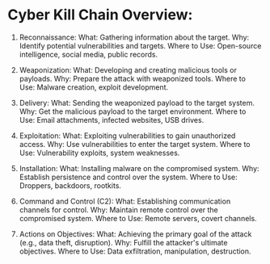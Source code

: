 # Cyber Kill Chain Overview:

1. Reconnaissance:
What: Gathering information about the target.
Why: Identify potential vulnerabilities and targets.
Where to Use: Open-source intelligence, social media, public records.

2. Weaponization:
What: Developing and creating malicious tools or payloads.
Why: Prepare the attack with weaponized tools.
Where to Use: Malware creation, exploit development.

3. Delivery:
What: Sending the weaponized payload to the target system.
Why: Get the malicious payload to the target environment.
Where to Use: Email attachments, infected websites, USB drives.

4. Exploitation:
What: Exploiting vulnerabilities to gain unauthorized access.
Why: Use vulnerabilities to enter the target system.
Where to Use: Vulnerability exploits, system weaknesses.

5. Installation:
What: Installing malware on the compromised system.
Why: Establish persistence and control over the system.
Where to Use: Droppers, backdoors, rootkits.

6. Command and Control (C2):
What: Establishing communication channels for control.
Why: Maintain remote control over the compromised system.
Where to Use: Remote servers, covert channels.

7. Actions on Objectives:
What: Achieving the primary goal of the attack (e.g., data theft, disruption).
Why: Fulfill the attacker's ultimate objectives.
Where to Use: Data exfiltration, manipulation, destruction.
